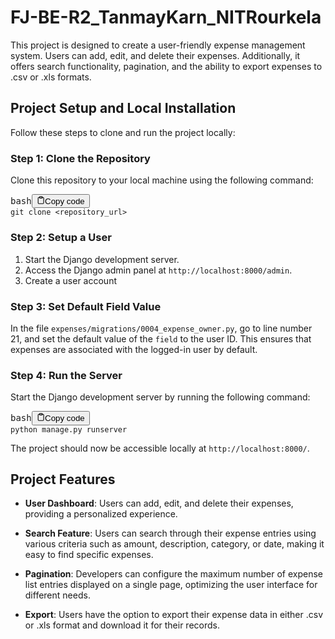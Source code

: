 <h1>FJ-BE-R2_TanmayKarn_NITRourkela</h1><p>This project is designed to create a user-friendly expense management system. Users can add, edit, and delete their expenses. Additionally, it offers search functionality, pagination, and the ability to export expenses to .csv or .xls formats.</p><h2>Project Setup and Local Installation</h2><p>Follow these steps to clone and run the project locally:</p><h3>Step 1: Clone the Repository</h3><p>Clone this repository to your local machine using the following command:</p><pre><div class="bg-black rounded-md mb-4"><div class="flex items-center relative text-gray-200 bg-gray-800 px-4 py-2 text-xs font-sans justify-between rounded-t-md"><span>bash</span><button class="flex ml-auto gap-2"><svg stroke="currentColor" fill="none" stroke-width="2" viewBox="0 0 24 24" stroke-linecap="round" stroke-linejoin="round" class="icon-sm" height="1em" width="1em" xmlns="http://www.w3.org/2000/svg"><path d="M16 4h2a2 2 0 0 1 2 2v14a2 2 0 0 1-2 2H6a2 2 0 0 1-2-2V6a2 2 0 0 1 2-2h2"></path><rect x="8" y="2" width="8" height="4" rx="1" ry="1"></rect></svg>Copy code</button></div><div class="p-4 overflow-y-auto"><code class="!whitespace-pre hljs language-bash">git <span class="hljs-built_in">clone</span> &lt;repository_url&gt;
</code></div></div></pre><h3>Step 2: Setup a User</h3><ol><li>Start the Django development server.</li><li>Access the Django admin panel at <code>http://localhost:8000/admin</code>.</li><li>Create a user account</li></ol><h3>Step 3: Set Default Field Value</h3><p>In the file <code>expenses/migrations/0004_expense_owner.py</code>, go to line number 21, and set the default value of the <code>field</code> to the user ID. This ensures that expenses are associated with the logged-in user by default.</p><h3>Step 4: Run the Server</h3><p>Start the Django development server by running the following command:</p><pre><div class="bg-black rounded-md mb-4"><div class="flex items-center relative text-gray-200 bg-gray-800 px-4 py-2 text-xs font-sans justify-between rounded-t-md"><span>bash</span><button class="flex ml-auto gap-2"><svg stroke="currentColor" fill="none" stroke-width="2" viewBox="0 0 24 24" stroke-linecap="round" stroke-linejoin="round" class="icon-sm" height="1em" width="1em" xmlns="http://www.w3.org/2000/svg"><path d="M16 4h2a2 2 0 0 1 2 2v14a2 2 0 0 1-2 2H6a2 2 0 0 1-2-2V6a2 2 0 0 1 2-2h2"></path><rect x="8" y="2" width="8" height="4" rx="1" ry="1"></rect></svg>Copy code</button></div><div class="p-4 overflow-y-auto"><code class="!whitespace-pre hljs language-bash">python manage.py runserver
</code></div></div></pre><p>The project should now be accessible locally at <code>http://localhost:8000/</code>.</p><h2>Project Features</h2><ul><li><p><strong>User Dashboard</strong>: Users can add, edit, and delete their expenses, providing a personalized experience.</p></li><li><p><strong>Search Feature</strong>: Users can search through their expense entries using various criteria such as amount, description, category, or date, making it easy to find specific expenses.</p></li><li><p><strong>Pagination</strong>: Developers can configure the maximum number of expense list entries displayed on a single page, optimizing the user interface for different needs.</p></li><li><p><strong>Export</strong>: Users have the option to export their expense data in either .csv or .xls format and download it for their records.</p></li></ul>
